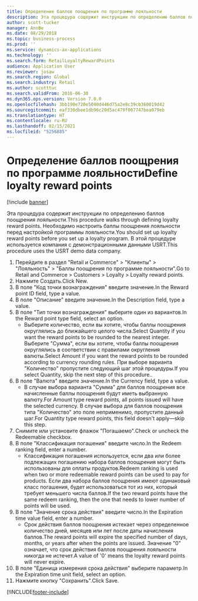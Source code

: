 ```yaml
---
title: Определение баллов поощрения по программе лояльности
description: Эта процедура содержит инструкции по определению баллов поощрения лояльности.
author: scott-tucker
manager: AnnBe
ms.date: 08/29/2018
ms.topic: business-process
ms.prod: ''
ms.service: dynamics-ax-applications
ms.technology: ''
ms.search.form: RetailLoyaltyRewardPoints
audience: Application User
ms.reviewer: josaw
ms.search.region: Global
ms.search.industry: Retail
ms.author: scotttuc
ms.search.validFrom: 2016-06-30
ms.dyn365.ops.version: Version 7.0.0
ms.openlocfilehash: 3bb190e720e5040d446d75a2e8c39cb360019d42
ms.sourcegitcommit: eaf330dbee1db96c20d5ac479f007747bea079eb
ms.translationtype: HT
ms.contentlocale: ru-RU
ms.lasthandoff: 02/15/2021
ms.locfileid: "5256885"
---
```

# <a name="define-loyalty-reward-points"></a><span data-ttu-id="71884-103">Определение баллов поощрения по программе лояльности</span><span class="sxs-lookup"><span data-stu-id="71884-103">Define loyalty reward points</span></span>

[!include [banner](../includes/banner.md)]

<span data-ttu-id="71884-104">Эта процедура содержит инструкции по определению баллов поощрения лояльности.</span><span class="sxs-lookup"><span data-stu-id="71884-104">This procedure walks through defining loyalty reward points.</span></span> <span data-ttu-id="71884-105">Необходимо настроить баллы поощрения лояльности перед настройкой программы лояльности.</span><span class="sxs-lookup"><span data-stu-id="71884-105">You should set up loyalty reward points before you set up a loyalty program.</span></span> <span data-ttu-id="71884-106">В этой процедуре используется компания с демонстрационными данными USRT.</span><span class="sxs-lookup"><span data-stu-id="71884-106">This procedure uses the USRT demo data company.</span></span>

1. <span data-ttu-id="71884-107">Перейдите в раздел "Retail и Commerce" > "Клиенты" > "Лояльность" > "Баллы поощрения по программе лояльности".</span><span class="sxs-lookup"><span data-stu-id="71884-107">Go to Retail and Commerce > Customers > Loyalty > Loyalty reward points.</span></span>
2. <span data-ttu-id="71884-108">Нажмите Создать.</span><span class="sxs-lookup"><span data-stu-id="71884-108">Click New.</span></span>
3. <span data-ttu-id="71884-109">В поле "Код точки вознаграждения" введите значение.</span><span class="sxs-lookup"><span data-stu-id="71884-109">In the Reward point ID field, type a value.</span></span>
4. <span data-ttu-id="71884-110">В поле "Описание" введите значение.</span><span class="sxs-lookup"><span data-stu-id="71884-110">In the Description field, type a value.</span></span>
5. <span data-ttu-id="71884-111">В поле "Тип точки вознаграждения" выберите один из вариантов.</span><span class="sxs-lookup"><span data-stu-id="71884-111">In the Reward point type field, select an option.</span></span>
    * <span data-ttu-id="71884-112">Выберите количество, если вы хотите, чтобы баллы поощрения округлялись до ближайшего целого числа.</span><span class="sxs-lookup"><span data-stu-id="71884-112">Select Quantity if you want the reward points to be rounded to the nearest integer.</span></span> <span data-ttu-id="71884-113">Выберите "Сумма", если вы хотите, чтобы баллы поощрения округлялись в соответствии с правилами округления валюты.</span><span class="sxs-lookup"><span data-stu-id="71884-113">Select Amount if you want the reward points to be rounded according to currency rounding rules.</span></span> <span data-ttu-id="71884-114">При выборе варианта "Количество" пропустите следующий шаг этой процедуры.</span><span class="sxs-lookup"><span data-stu-id="71884-114">If you select Quantity, skip the next step of this procedure..</span></span>  
6. <span data-ttu-id="71884-115">В поле "Валюта" введите значение.</span><span class="sxs-lookup"><span data-stu-id="71884-115">In the Currency field, type a value.</span></span>
    * <span data-ttu-id="71884-116">В случае выбора варианта "Сумма" для баллов поощрения все начисленные баллы поощрения будут иметь выбранную валюту.</span><span class="sxs-lookup"><span data-stu-id="71884-116">For Amount type reward points, all points issued will have the selected currency.</span></span> <span data-ttu-id="71884-117">В случае выбора для баллов поощрения типа "Количество" это поле неприменимо, пропустите данный шаг.</span><span class="sxs-lookup"><span data-stu-id="71884-117">For Quantity type reward points, this field doesn't apply—skip this step.</span></span>  
7. <span data-ttu-id="71884-118">Снимите или установите флажок "Погашаемо".</span><span class="sxs-lookup"><span data-stu-id="71884-118">Check or uncheck the Redeemable checkbox.</span></span>
8. <span data-ttu-id="71884-119">В поле "Классификация погашения" введите число.</span><span class="sxs-lookup"><span data-stu-id="71884-119">In the Redeem ranking field, enter a number.</span></span>
    * <span data-ttu-id="71884-120">Классификация погашения используется, если два или более подлежащих погашению набора баллов поощрения могут быть использованы для оплаты продуктов.</span><span class="sxs-lookup"><span data-stu-id="71884-120">Redeem ranking is used when two or more redeemable reward points can be used to pay for products.</span></span> <span data-ttu-id="71884-121">Если два набора баллов поощрения имеют одинаковый класс погашения, будет использоваться тот из них, который требует меньшего числа баллов.</span><span class="sxs-lookup"><span data-stu-id="71884-121">If the two reward points have the same redeem ranking, then the one that needs to lower number of points will be used.</span></span>  
9. <span data-ttu-id="71884-122">В поле "Значение срока действия" введите число.</span><span class="sxs-lookup"><span data-stu-id="71884-122">In the Expiration time value field, enter a number.</span></span>
    * <span data-ttu-id="71884-123">Срок действия баллов поощрения истекает через определенное количество дней, месяцев или лет после даты начисления баллов.</span><span class="sxs-lookup"><span data-stu-id="71884-123">The reward points will expire the specified number of days, months, or years after when the points are issued.</span></span> <span data-ttu-id="71884-124">Значение "0" означает, что срок действия баллов поощрения лояльности никогда не истечет.</span><span class="sxs-lookup"><span data-stu-id="71884-124">A value of '0' means the loyalty reward points will never expire.</span></span>  
10. <span data-ttu-id="71884-125">В поле "Единица измерения срока действия" выберите параметр.</span><span class="sxs-lookup"><span data-stu-id="71884-125">In the Expiration time unit field, select an option.</span></span>
11. <span data-ttu-id="71884-126">Нажмите кнопку "Сохранить".</span><span class="sxs-lookup"><span data-stu-id="71884-126">Click Save.</span></span>



[!INCLUDE[footer-include](../../includes/footer-banner.md)]